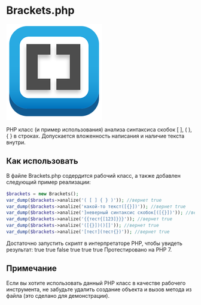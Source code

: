 # Brackets.php
![Image alt](https://github.com/lxfr/brackets/raw/master/brackets.png)

PHP класс (и пример использования) анализа синтаксиса скобок [ ], ( ), { } в строках. Допускается вложенность написания и наличие текста внутри.

## Как использовать
В файле Brackets.php содердится рабочий класс, а также добавлен следующий пример реализации:
```php
$brackets = new Brackets();
var_dump($brackets->analize('( [ ] { } )')); //вернет true
var_dump($brackets->analize('какой-то текст([{}])')); //вернет true
var_dump($brackets->analize(']неверный синтаксис скобок[([{}])')); //вернет false
var_dump($brackets->analize('{{тест{[123]}}}')); //вернет true
var_dump($brackets->analize('([{}])()[]')); //вернет true
var_dump($brackets->analize('[тест](тест{})')); //вернет true
```
Достаточно запустить скрипт в интерпретаторе PHP, чтобы увидеть результат:
true true false true true true
Протестировано на PHP 7.

## Примечание
Если вы хотите использовать данный PHP класс в качестве рабочего инструмента, не забудьте удалить создание объекта и вызов метода из файла (это сделано для демонстрации).

